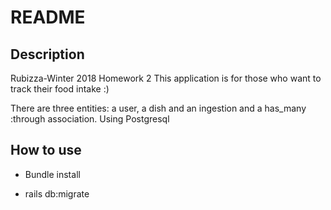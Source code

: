 # README

## Description

Rubizza-Winter 2018
Homework 2
This application is for those who want to track their food intake :)

There are three entities: a user, a dish and an ingestion and a has_many :through association.
Using Postgresql

## How to use

* Bundle install

* rails db:migrate

